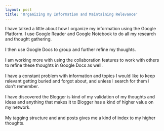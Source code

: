 ```yaml
---
layout: post
title: 'Organizing my Information and Maintaining Relevance'
---
```

I have talked a little about how I organize my information using the Google Platform.  I use Google Reader and Google Notebook to do all my research and thought gathering. <br /><br />I then use Google Docs to group and further refine my thoughts. <br /><br />I am working more with using the collaboration features to work with others to refine these thoughts in Google Docs as well.<br /><br />I have a constant problem with information and topics I would like to keep relevant getting buried and forgot about, and unless I search for them I don't remember.<br /><br />I have discovered the Blogger is kind of my validation of my thoughts and ideas and anything that makes it to Blogger has a kind of higher value on my network.<br /><br />My tagging structure and and posts gives me a kind of index to my higher thoughts.